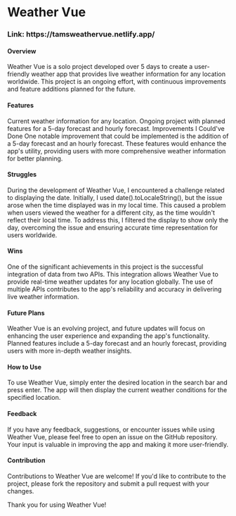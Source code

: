 <h1>Weather Vue</h1>

<h3>Link: https://tamsweathervue.netlify.app/</h3>

<h4>Overview</h4>
Weather Vue is a solo project developed over 5 days to create a user-friendly weather app that provides live weather information for any location worldwide. This project is an ongoing effort, with continuous improvements and feature additions planned for the future.

<h4>Features</h4>
Current weather information for any location.
Ongoing project with planned features for a 5-day forecast and hourly forecast.
Improvements I Could've Done
One notable improvement that could be implemented is the addition of a 5-day forecast and an hourly forecast. These features would enhance the app's utility, providing users with more comprehensive weather information for better planning.

<h4>Struggles</h4>
During the development of Weather Vue, I encountered a challenge related to displaying the date. Initially, I used date().toLocaleString(), but the issue arose when the time displayed was in my local time. This caused a problem when users viewed the weather for a different city, as the time wouldn't reflect their local time. To address this, I filtered the display to show only the day, overcoming the issue and ensuring accurate time representation for users worldwide.

<h4>Wins</h4>
One of the significant achievements in this project is the successful integration of data from two APIs. This integration allows Weather Vue to provide real-time weather updates for any location globally. The use of multiple APIs contributes to the app's reliability and accuracy in delivering live weather information.

<h4>Future Plans</h4>
Weather Vue is an evolving project, and future updates will focus on enhancing the user experience and expanding the app's functionality. Planned features include a 5-day forecast and an hourly forecast, providing users with more in-depth weather insights.

<h4>How to Use</h4>
To use Weather Vue, simply enter the desired location in the search bar and press enter. The app will then display the current weather conditions for the specified location.

<h4>Feedback</h4>
If you have any feedback, suggestions, or encounter issues while using Weather Vue, please feel free to open an issue on the GitHub repository. Your input is valuable in improving the app and making it more user-friendly.

<h4>Contribution</h4>
Contributions to Weather Vue are welcome! If you'd like to contribute to the project, please fork the repository and submit a pull request with your changes.

Thank you for using Weather Vue!
